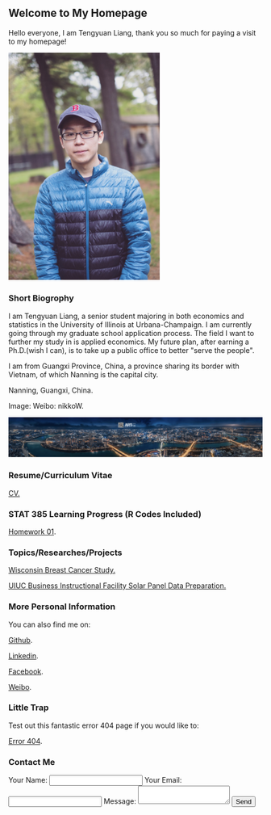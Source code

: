 ## Welcome to My Homepage

Hello everyone, I am Tengyuan Liang, thank you so much for paying a visit to my homepage!

<img src="image/IMG_8535.JPG" width="300">

### Short Biogrophy 

I am Tengyuan Liang, a senior student majoring in both economics and statistics in the University of Illinois at Urbana-Champaign. I am currently going through my graduate school application process. The field I want to further my study in is applied economics. My future plan, after earning a Ph.D.(wish I can), is to take up a public office to better "serve the people". 

I am from Guangxi Province, China, a province sharing its border with Vietnam, of which Nanning is the capital city. 

Nanning, Guangxi, China.

Image: Weibo: nikkoW.

<img src="image/IMG_5675.JPG" width="2000">

### Resume/Curriculum Vitae

<a href="https://tengyuanliang.github.io/pdfs/Personal%20CV.pdf" target="_blank">CV.</a>

### STAT 385 Learning Progress (R Codes Included)

[Homework 01](https://tengyuanliang.github.io/STAT%20385/HW01.md).

### Topics/Researches/Projects

<a href="https://tengyuanliang.github.io/pdfs/breast_cancer_wisconsin_analysis.pdf" target="_blank">Wisconsin Breast Cancer Study.</a>

<a href="https://tengyuanliang.github.io/pdfs/Project.pdf" target="_blank">UIUC Business Instructional Facility Solar Panel Data Preparation.</a>

### More Personal Information

You can also find me on: 

[Github](https://github.com/TengyuanLiang).

[Linkedin](https://www.linkedin.com/in/tengyuan-liang-60445815a?trk=people-guest_people_search-card).

[Facebook](https://www.facebook.com/profile.php?id=100010405030208).

[Weibo](https://www.weibo.com/u/3529785105?is_hot=1).

### Little Trap

Test out this fantastic error 404 page if you would like to:

[Error 404](https://tengyuanliang.github.io/randomstuff).

### Contact Me

<form
  action="https://formspree.io/tl13@illinois.edu"
  method="POST"
>

  <label>
    Your Name:
    <input type="text" name="Name">
  </label>
  
  <label>
    Your Email:
    <input type="email" name="Email">
  </label>
  
  <label>
    Message:
    <textarea name="message"></textarea>
  </label>
  
  <input type="submit" value="Send">
</form>


